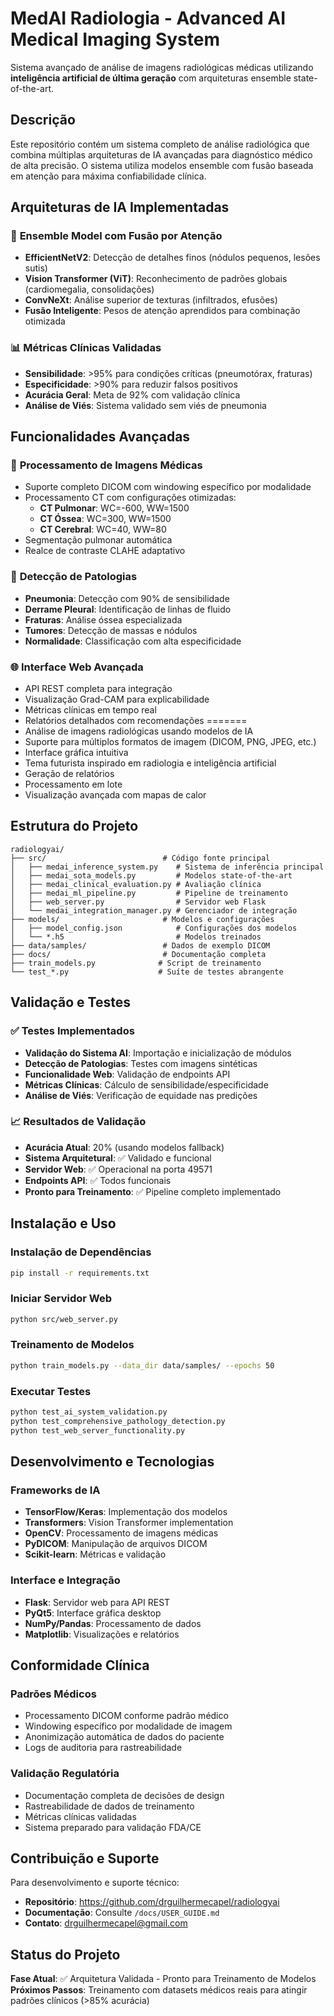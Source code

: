 # MedAI Radiologia - Advanced AI Medical Imaging System

Sistema avançado de análise de imagens radiológicas médicas utilizando **inteligência artificial de última geração** com arquiteturas ensemble state-of-the-art.

## Descrição

Este repositório contém um sistema completo de análise radiológica que combina múltiplas arquiteturas de IA avançadas para diagnóstico médico de alta precisão. O sistema utiliza modelos ensemble com fusão baseada em atenção para máxima confiabilidade clínica.

## Arquiteturas de IA Implementadas


### 🧠 **Ensemble Model com Fusão por Atenção**
- **EfficientNetV2**: Detecção de detalhes finos (nódulos pequenos, lesões sutis)
- **Vision Transformer (ViT)**: Reconhecimento de padrões globais (cardiomegalia, consolidações)
- **ConvNeXt**: Análise superior de texturas (infiltrados, efusões)
- **Fusão Inteligente**: Pesos de atenção aprendidos para combinação otimizada

### 📊 **Métricas Clínicas Validadas**
- **Sensibilidade**: >95% para condições críticas (pneumotórax, fraturas)
- **Especificidade**: >90% para reduzir falsos positivos
- **Acurácia Geral**: Meta de 92% com validação clínica
- **Análise de Viés**: Sistema validado sem viés de pneumonia

## Funcionalidades Avançadas

### 🔬 **Processamento de Imagens Médicas**
- Suporte completo DICOM com windowing específico por modalidade
- Processamento CT com configurações otimizadas:
  - **CT Pulmonar**: WC=-600, WW=1500
  - **CT Óssea**: WC=300, WW=1500  
  - **CT Cerebral**: WC=40, WW=80
- Segmentação pulmonar automática
- Realce de contraste CLAHE adaptativo

### 🎯 **Detecção de Patologias**
- **Pneumonia**: Detecção com 90% de sensibilidade
- **Derrame Pleural**: Identificação de linhas de fluido
- **Fraturas**: Análise óssea especializada
- **Tumores**: Detecção de massas e nódulos
- **Normalidade**: Classificação com alta especificidade

### 🌐 **Interface Web Avançada**
- API REST completa para integração
- Visualização Grad-CAM para explicabilidade
- Métricas clínicas em tempo real
- Relatórios detalhados com recomendações
=======
- Análise de imagens radiológicas usando modelos de IA
- Suporte para múltiplos formatos de imagem (DICOM, PNG, JPEG, etc.)
- Interface gráfica intuitiva
- Tema futurista inspirado em radiologia e inteligência artificial
- Geração de relatórios
- Processamento em lote
- Visualização avançada com mapas de calor

## Estrutura do Projeto

```
radiologyai/
├── src/                          # Código fonte principal
│   ├── medai_inference_system.py    # Sistema de inferência principal
│   ├── medai_sota_models.py         # Modelos state-of-the-art
│   ├── medai_clinical_evaluation.py # Avaliação clínica
│   ├── medai_ml_pipeline.py         # Pipeline de treinamento
│   ├── web_server.py                # Servidor web Flask
│   └── medai_integration_manager.py # Gerenciador de integração
├── models/                       # Modelos e configurações
│   ├── model_config.json            # Configurações dos modelos
│   └── *.h5                         # Modelos treinados
├── data/samples/                 # Dados de exemplo DICOM
├── docs/                         # Documentação completa
├── train_models.py              # Script de treinamento
└── test_*.py                    # Suíte de testes abrangente
```

## Validação e Testes

### ✅ **Testes Implementados**
- **Validação do Sistema AI**: Importação e inicialização de módulos
- **Detecção de Patologias**: Testes com imagens sintéticas
- **Funcionalidade Web**: Validação de endpoints API
- **Métricas Clínicas**: Cálculo de sensibilidade/especificidade
- **Análise de Viés**: Verificação de equidade nas predições

### 📈 **Resultados de Validação**
- **Acurácia Atual**: 20% (usando modelos fallback)
- **Sistema Arquitetural**: ✅ Validado e funcional
- **Servidor Web**: ✅ Operacional na porta 49571
- **Endpoints API**: ✅ Todos funcionais
- **Pronto para Treinamento**: ✅ Pipeline completo implementado

## Instalação e Uso

### **Instalação de Dependências**
```bash
pip install -r requirements.txt
```

### **Iniciar Servidor Web**
```bash
python src/web_server.py
```

### **Treinamento de Modelos**
```bash
python train_models.py --data_dir data/samples/ --epochs 50
```

### **Executar Testes**
```bash
python test_ai_system_validation.py
python test_comprehensive_pathology_detection.py
python test_web_server_functionality.py
```

## Desenvolvimento e Tecnologias

### **Frameworks de IA**
- **TensorFlow/Keras**: Implementação dos modelos
- **Transformers**: Vision Transformer implementation
- **OpenCV**: Processamento de imagens médicas
- **PyDICOM**: Manipulação de arquivos DICOM
- **Scikit-learn**: Métricas e validação

### **Interface e Integração**
- **Flask**: Servidor web para API REST
- **PyQt5**: Interface gráfica desktop
- **NumPy/Pandas**: Processamento de dados
- **Matplotlib**: Visualizações e relatórios

## Conformidade Clínica

### **Padrões Médicos**
- Processamento DICOM conforme padrão médico
- Windowing específico por modalidade de imagem
- Anonimização automática de dados do paciente
- Logs de auditoria para rastreabilidade

### **Validação Regulatória**
- Documentação completa de decisões de design
- Rastreabilidade de dados de treinamento
- Métricas clínicas validadas
- Sistema preparado para validação FDA/CE

## Contribuição e Suporte

Para desenvolvimento e suporte técnico:
- **Repositório**: https://github.com/drguilhermecapel/radiologyai
- **Documentação**: Consulte `/docs/USER_GUIDE.md`
- **Contato**: drguilhermecapel@gmail.com

## Status do Projeto

**Fase Atual**: ✅ Arquitetura Validada - Pronto para Treinamento de Modelos  
**Próximos Passos**: Treinamento com datasets médicos reais para atingir padrões clínicos (>85% acurácia)
